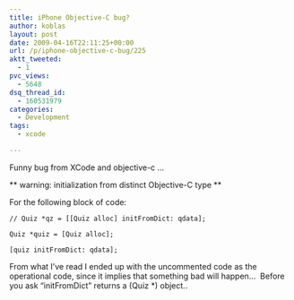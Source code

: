 ```yaml
---
title: iPhone Objective-C bug?
author: koblas
layout: post
date: 2009-04-16T22:11:25+00:00
url: /p/iphone-objective-c-bug/225
aktt_tweeted:
  - 1
pvc_views:
  - 5648
dsq_thread_id:
  - 160531979
categories:
  - Development
tags:
  - xcode

---
```

Funny bug from XCode and objective-c &#8230;

** warning: initialization from distinct Objective-C type **

For the following block of code:

```
// Quiz *qz = [[Quiz alloc] initFromDict: qdata];

Quiz *quiz = [Quiz alloc];

[quiz initFromDict: qdata];
```

From what I&#8217;ve read I ended up with the uncommented code as the operational code, since it implies that something bad will happen&#8230;  Before you ask &#8220;initFromDict&#8221; returns a (Quiz *) object..
